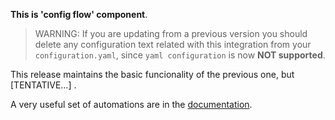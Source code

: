 **This is 'config flow' component**.


> WARNING: If you are updating from a previous version you should delete any configuration text related with this integration from your `configuration.yaml`, since `yaml configuration` is now **NOT supported**.


This release maintains the basic funcionality of the previous one, but [TENTATIVE...] .

A very useful set of automations are in the [documentation][1].


[1]: https://github.com/xlcnd/meteoalarmeu/blob/main/README.md#automations
